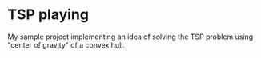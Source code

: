 # TSP playing

My sample project implementing an idea of solving the TSP problem
using "center of gravity" of a convex hull.
